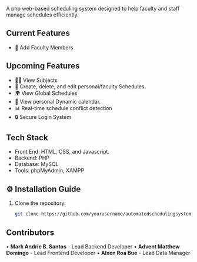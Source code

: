 A php web-based scheduling system designed to help faculty and staff manage schedules efficiently.

## Current Features

- 📢 Add Faculty Members

## Upcoming Features

- 👩‍🏫 View Subjects
- 📅 Create, delete, and edit personal/faculty Schedules.
- 🌍 View Global Schedules
- 🙋 View personal Dynamic calendar. 
- 📊 Real-time schedule conflict detection 
- 🔒 Secure Login System

## Tech Stack

- Front End: HTML, CSS, and Javascript.
- Backend: PHP 
- Database: MySQL
- Tools: phpMyAdmin, XAMPP

## ⚙️ Installation Guide

1. Clone the repository:
   ```bash
   git clone https://github.com/yourusername/automatedschedulingsystem.git

## Contributors

• **Mark Andrie B. Santos** - Lead Backend Developer
• **Advent Matthew Domingo** - Lead Frontend Developer
• **Alxen Roa Bue** - Lead Data Manager
